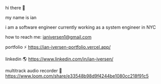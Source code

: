 hi there 👋

my name is ian

i am a software engineer currently working as a system engineer in NYC

  
how to reach me: ianiversen1@gmail.com

portfolio ⚡️ https://ian-iversen-portfolio.vercel.app/

linkedin 🌎 https://www.linkedin.com/in/ian-iversen/

multitrack audio recorder 🎤 https://www.loom.com/share/e33548b98d9f4244be1080cc218f91c5
